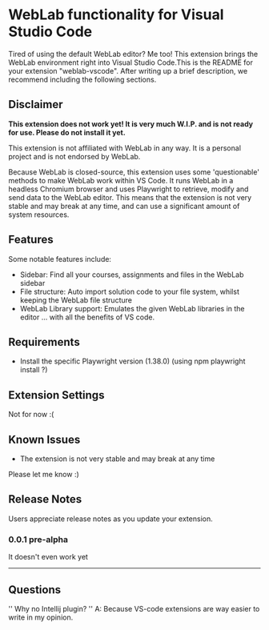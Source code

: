 # WebLab functionality for Visual Studio Code

Tired of using the default WebLab editor? Me too! This extension brings the WebLab environment right into Visual Studio Code.This is the README for your extension "weblab-vscode". After writing up a brief description, we recommend including the following sections.

## Disclaimer
**This extension does not work yet! It is very much W.I.P. and is not ready for use. Please do not install it yet.**

This extension is not affiliated with WebLab in any way. It is a personal project and is not endorsed by WebLab.

Because WebLab is closed-source, this extension uses some 'questionable' methods to make WebLab work within VS Code. It runs WebLab in a headless Chromium browser and uses Playwright to retrieve, modify and send data to the WebLab editor. This means that the extension is not very stable and may break at any time, and can use a significant amount of system resources.

## Features
Some notable features include:
- Sidebar: Find all your courses, assignments and files in the WebLab sidebar
- File structure: Auto import solution code to your file system, whilst keeping the WebLab file structure
- WebLab Library support: Emulates the given WebLab libraries in the editor
... with all the benefits of VS code.

## Requirements

- Install the specific Playwright version (1.38.0) (using npm playwright install ?)

## Extension Settings

Not for now :(

## Known Issues

- The extension is not very stable and may break at any time

Please let me know :)

## Release Notes

Users appreciate release notes as you update your extension.

### 0.0.1 pre-alpha

It doesn't even work yet

---

## Questions

'' Why no Intellij plugin? ''
A: Because VS-code extensions are way easier to write in my opinion.
